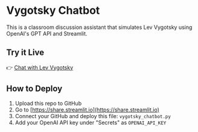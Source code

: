 # Vygotsky Chatbot

This is a classroom discussion assistant that simulates Lev Vygotsky using OpenAI's GPT API and Streamlit.

## Try it Live

👉 [Chat with Lev Vygotsky](https://vygotsky-chatbot.streamlit.app)

## How to Deploy

1. Upload this repo to GitHub
2. Go to [https://share.streamlit.io](https://share.streamlit.io)
3. Connect your GitHub and deploy this file: `vygotsky_chatbot.py`
4. Add your OpenAI API key under "Secrets" as `OPENAI_API_KEY`
